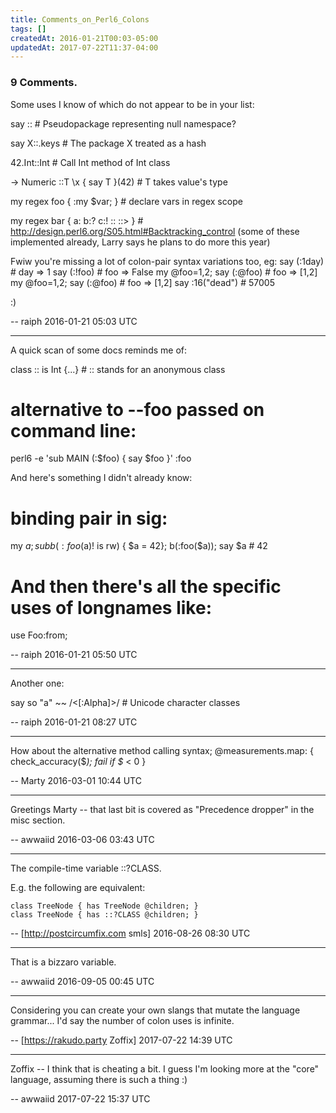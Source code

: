 ```yaml
---
title: Comments_on_Perl6_Colons
tags: []
createdAt: 2016-01-21T00:03-05:00
updatedAt: 2017-07-22T11:37-04:00
---
```


### 9 Comments.
Some uses I know of which do not appear to be in your list:

say :: # Pseudopackage representing null namespace?

say X::.keys # The package X treated as a hash

42.Int::Int # Call Int method of Int class

-> Numeric ::T \x { say T }(42) # T takes value's type

my regex foo { :my $var; } # declare vars in regex scope

my regex bar { a: b:? c:! :: ::> } # http://design.perl6.org/S05.html#Backtracking_control (some of these implemented already, Larry says he plans to do more this year)

Fwiw you're missing a lot of colon-pair syntax variations too, eg:
say (:1day) # day => 1
say (:!foo) # foo => False
my @foo=1,2; say (:@foo) # foo => [1,2]
my @foo=1,2; say (:@foo) # foo => [1,2]
say :16("dead") # 57005

:)

-- raiph 2016-01-21 05:03 UTC


----

A quick scan of some docs reminds me of:

class :: is Int {...}   # :: stands for an anonymous class

# alternative to --foo passed on command line:
perl6 -e 'sub MAIN (:$foo) { say $foo }' :foo

And here's something I didn't already know:

# binding pair in sig:
my $a;
sub b (:foo($a)! is rw) { $a = 42};
b(:foo($a));
say $a # 42

# And then there's all the specific uses of longnames like:
use Foo:from<Perl5>;

-- raiph 2016-01-21 05:50 UTC


----

Another one:

say so "a" ~~ /<[:Alpha]>/ # Unicode character classes

-- raiph 2016-01-21 08:27 UTC


----

How about the alternative method calling syntax;
@measurements.map:  { check_accuracy($_);  fail if $_ < 0 }

-- Marty 2016-03-01 10:44 UTC


----

Greetings Marty -- that last bit is covered as "Precedence dropper" in the misc section.

-- awwaiid 2016-03-06 03:43 UTC


----

The compile-time variable ::?CLASS.

E.g. the following are equivalent:

    class TreeNode { has TreeNode @children; }
    class TreeNode { has ::?CLASS @children; }

-- [http://postcircumfix.com smls] 2016-08-26 08:30 UTC


----

That is a bizzaro variable.

-- awwaiid 2016-09-05 00:45 UTC


----

Considering you can create your own slangs that mutate the language grammar... I'd say the number of colon uses is infinite.

-- [https://rakudo.party Zoffix] 2017-07-22 14:39 UTC


----

Zoffix -- I think that is cheating a bit. I guess I'm looking more at the "core" language, assuming there is such a thing :)

-- awwaiid 2017-07-22 15:37 UTC


